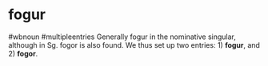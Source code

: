 # fogur
#wbnoun
#multipleentries
Generally fogur in the nominative singular, although in Sg. fogor is also found. We thus set up two entries: 1) **fogur**, and 2) **fogor**.